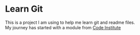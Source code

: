# Learn Git

This is a project I am using to help me learn git and readme files.  
My journey has started with a module from [Code Institute](https://codeinstitute.net)
